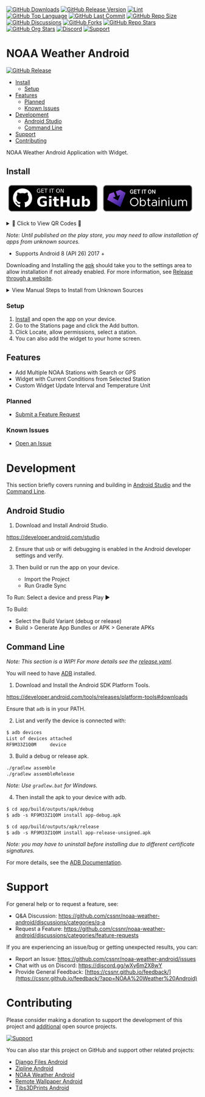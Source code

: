 [![GitHub Downloads](https://img.shields.io/github/downloads/cssnr/noaa-weather-android/total?logo=github)](https://github.com/cssnr/noaa-weather-android/releases/latest/download/app-release.apk)
[![GitHub Release Version](https://img.shields.io/github/v/release/cssnr/noaa-weather-android?logo=github)](https://github.com/cssnr/noaa-weather-android/releases/latest)
[![Lint](https://img.shields.io/github/actions/workflow/status/cssnr/noaa-weather-android/lint.yaml?logo=github&logoColor=white&label=lint)](https://github.com/cssnr/noaa-weather-android/actions/workflows/lint.yaml)
[![GitHub Top Language](https://img.shields.io/github/languages/top/cssnr/noaa-weather-android?logo=htmx)](https://github.com/cssnr/noaa-weather-android)
[![GitHub Last Commit](https://img.shields.io/github/last-commit/cssnr/noaa-weather-android?logo=github&label=updated)](https://github.com/cssnr/noaa-weather-android/graphs/commit-activity)
[![GitHub Repo Size](https://img.shields.io/github/repo-size/cssnr/noaa-weather-android?logo=bookstack&logoColor=white&label=repo%20size)](https://github.com/cssnr/noaa-weather-android)
[![GitHub Discussions](https://img.shields.io/github/discussions/cssnr/noaa-weather-android)](https://github.com/cssnr/noaa-weather-android/discussions)
[![GitHub Forks](https://img.shields.io/github/forks/cssnr/noaa-weather-android?style=flat&logo=github)](https://github.com/cssnr/noaa-weather-android/forks)
[![GitHub Repo Stars](https://img.shields.io/github/stars/cssnr/noaa-weather-android?style=flat&logo=github)](https://github.com/cssnr/noaa-weather-android/stargazers)
[![GitHub Org Stars](https://img.shields.io/github/stars/cssnr?style=flat&logo=github&label=org%20stars)](https://cssnr.com/)
[![Discord](https://img.shields.io/discord/899171661457293343?logo=discord&logoColor=white&label=discord&color=7289da)](https://discord.gg/wXy6m2X8wY)
[![Support](https://img.shields.io/badge/Ko--fi-579fbf?logo=kofi&label=Support)](https://ko-fi.com/cssnr)

# NOAA Weather Android

[![GitHub Release](https://img.shields.io/github/v/release/cssnr/noaa-weather-android?style=for-the-badge&logo=android&label=Download%20Android%20APK&color=A4C639)](https://github.com/cssnr/noaa-weather-android/releases/latest/download/app-release.apk)

- [Install](#Install)
  - [Setup](#Setup)
- [Features](#Features)
  - [Planned](#Planned)
  - [Known Issues](#Known-Issues)
- [Development](#Development)
  - [Android Studio](#Android-Studio)
  - [Command Line](#Command-Line)
- [Support](#Support)
- [Contributing](#Contributing)

NOAA Weather Android Application with Widget.

## Install


[![Get on GitHub](https://raw.githubusercontent.com/smashedr/repo-images/refs/heads/master/android/get80/github.png)](https://github.com/cssnr/noaa-weather-android/releases/latest/download/app-release.apk)
[![Get on Obtainium](https://raw.githubusercontent.com/smashedr/repo-images/refs/heads/master/android/get80/obtainium.png)](https://apps.obtainium.imranr.dev/redirect?r=obtainium://add/https://github.com/cssnr/noaa-weather-android)

<details><summary>📲 Click to View QR Codes 📸</summary>

[![QR Code](https://raw.githubusercontent.com/smashedr/repo-images/refs/heads/master/noaa-weather-android/qr-code-github.png)](https://github.com/cssnr/noaa-weather-android/releases/latest/download/app-release.apk)

[![QR Code](https://raw.githubusercontent.com/smashedr/repo-images/refs/heads/master/noaa-weather-android/qr-code-obtainium.png)](https://apps.obtainium.imranr.dev/redirect?r=obtainium://add/https://github.com/cssnr/noaa-weather-android/)

</details>

_Note: Until published on the play store, you may need to allow installation of apps from unknown sources._

- Supports Android 8 (API 26) 2017 +

Downloading and Installing the [apk](https://github.com/cssnr/noaa-weather-android/releases/latest/download/app-release.apk)
should take you to the settings area to allow installation if not already enabled.
For more information, see [Release through a website](https://developer.android.com/studio/publish#publishing-website).

<details><summary>View Manual Steps to Install from Unknown Sources</summary>

1. Go to your device settings.
2. Search for "Install unknown apps" or similar.
3. Choose the app you will install the apk file from.
   - Select your web browser to install directly from it.
   - Select your file manager to open it, locate the apk and install from there.
4. Download the [Latest Release](https://github.com/cssnr/noaa-weather-android/releases/latest/download/app-release.apk).
5. Open the download apk in the app you selected in step #3.
6. Choose Install and Accept any Play Protect notifications.
7. The app is now installed. Proceed to the [Setup](#Setup) section below.

</details>

### Setup

1. [Install](#Install) and open the app on your device.
2. Go to the Stations page and click the Add button.
3. Click Locate, allow permissions, select a station.
4. You can also add the widget to your home screen.

## Features

- Add Multiple NOAA Stations with Search or GPS
- Widget with Current Conditions from Selected Station
- Custom Widget Update Interval and Temperature Unit

### Planned

- [Submit a Feature Request](https://github.com/cssnr/noaa-weather-android/discussions/categories/feature-requests)

### Known Issues

- [Open an Issue](https://github.com/cssnr/noaa-weather-android/issues)

# Development

This section briefly covers running and building in [Android Studio](#Android-Studio) and the [Command Line](#Command-Line).

## Android Studio

1. Download and Install Android Studio.

https://developer.android.com/studio

2. Ensure that usb or wifi debugging is enabled in the Android developer settings and verify.

3. Then build or run the app on your device.
   - Import the Project
   - Run Gradle Sync

To Run: Select a device and press Play ▶️

To Build:

- Select the Build Variant (debug or release)
- Build > Generate App Bundles or APK > Generate APKs

## Command Line

_Note: This section is a WIP! For more details see the [release.yaml](.github/workflows/release.yaml)._

You will need to have [ADB](https://developer.android.com/tools/adb) installed.

1. Download and Install the Android SDK Platform Tools.

https://developer.android.com/tools/releases/platform-tools#downloads

Ensure that `adb` is in your PATH.

2. List and verify the device is connected with:

```shell
$ adb devices
List of devices attached
RF9M33Z1Q0M     device
```

3. Build a debug or release apk.

```shell
./gradlew assemble
./gradlew assembleRelease
```

_Note: Use `gradlew.bat` for Windows._

4. Then install the apk to your device with adb.

```shell
$ cd app/build/outputs/apk/debug
$ adb -s RF9M33Z1Q0M install app-debug.apk
```

```shell
$ cd app/build/outputs/apk/release
$ adb -s RF9M33Z1Q0M install app-release-unsigned.apk
```

_Note: you may have to uninstall before installing due to different certificate signatures._

For more details, see the [ADB Documentation](https://developer.android.com/tools/adb#move).

# Support

For general help or to request a feature, see:

- Q&A Discussion: https://github.com/cssnr/noaa-weather-android/discussions/categories/q-a
- Request a Feature: https://github.com/cssnr/noaa-weather-android/discussions/categories/feature-requests

If you are experiencing an issue/bug or getting unexpected results, you can:

- Report an Issue: https://github.com/cssnr/noaa-weather-android/issues
- Chat with us on Discord: https://discord.gg/wXy6m2X8wY
- Provide General Feedback: [https://cssnr.github.io/feedback/](https://cssnr.github.io/feedback/?app=NOAA%20Weather%20Android)

# Contributing

Please consider making a donation to support the development of this project
and [additional](https://cssnr.com/) open source projects.

[![Support](https://img.shields.io/badge/Ko--fi-579fbf?style=for-the-badge&logo=kofi&label=Support)](https://ko-fi.com/cssnr)

You can also star this project on GitHub and support other related projects:

- [Django Files Android](https://github.com/django-files/android-client?tab=readme-ov-file#readme)
- [Zipline Android](https://github.com/cssnr/zipline-android?tab=readme-ov-file#readme)
- [NOAA Weather Android](https://github.com/cssnr/noaa-weather-android?tab=readme-ov-file#readme)
- [Remote Wallpaper Android](https://github.com/cssnr/remote-wallpaper-android?tab=readme-ov-file#readme)
- [Tibs3DPrints Android](https://github.com/cssnr/tibs3dprints-android?tab=readme-ov-file#readme)
